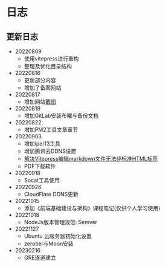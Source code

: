 # 日志

## 更新日志
- 20220809
  - 使用vitepress进行重构
  - 整理及优化目录结构
- 20220816
  - 更新部分内容
  - 增加了备案网站
- 20220817
  - 增加网站[截图](./public/resources/web_shotcut.png)
- 20220819
  - 增加GitLab安装布曙与备份文档
- 20220822
  - 增加PM2工具文章章节
- 20220903
  - 增加iperf3工具
  - 增加腾讯云DDNS设置
  - [解决Vitepress编辑markdown文件无法非标准HTML标签](https://github.com/vuejs/vitepress/issues/430)
  - PDF下载软件
- 20220918
  - Socat工具使用
- 20220926
  - CloudFlare DDNS更新
- 20221015
  - 添加《前端基础建设与架构》课程笔记(仅供个人学习使用)
- 20221018
  - NodeJs版本管理规范: Semver
- 20221127
  - Ubuntu 云服务器初始化设置
  - zerotier与Moon安装
- 20230216
  - GRE遂道建立